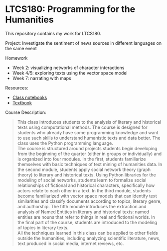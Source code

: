 # LTCS180: Programming for the Humanities

This repository contains my work for LTCS180.

Project: Investigate the sentiment of news sources in different languages on the same event

Homework
- Week 2: visualizing networks of character interactions
- Week 4/5: exploring texts using the vector space model
- Week 7: narrating with maps

Resources:
- [Class notebooks](https://github.com/jmyerston/ucsd_ltcs180)
- [Textbook](https://www.humanitiesdataanalysis.org/)

Course Description:
> This class introduces students to the analysis of literary and historical texts using computational methods. The course is designed for students who already have some programming knowledge and want to use such skills to understand humanistic texts and data better. The class uses the Python programming language.  
> The course is structured around projects students begin developing from the beginning of the quarter (either in groups or individually) and is organized into four modules. In the first, students familiarize themselves with basic techniques of text mining of humanities data. In the second module, students apply social network theory (graph theory) to literary and historical texts. Using Python libraries for the modeling of social networks, students learn to formalize social relationships of fictional and historical characters, specifically how actors relate to each other in a text.  In the third module, students become familiarized with vector space models that can identify text similarities and classify documents according to topics, literary genre, and authorship.  The fifth module introduces the extraction and analysis of Named Entities in literary and historical texts: named entities are nouns that refer to things in real and fictional worlds. In the final part of the course, students are introduced to the modeling of topics in literary texts.  
> All the techniques learned in this class can be applied to other fields outside the humanities, including analyzing scientific literature, news, text produced in social media, internet reviews, etc.
